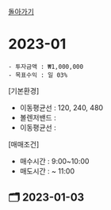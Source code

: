 [돌아가기](/StockCompany-Korea/README.md)

# 2023-01
```
- 투자금액 : ₩1,000,000
- 목표수익 : 일 03%
```

[기본환경]
- 이동평균선 : 120, 240, 480
- 볼렌저밴드 : 
- 이동평균선 : 

[매매조건]
- 매수시간 : 9:00~10:00
- 매도시간 : ~ 11:00

## :card_index_dividers: 2023-01-03
